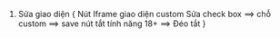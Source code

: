 1. Sửa giao diện
   {
   Nút
   Iframe
   giao diện custom
   Sửa check box ==> chỗ custom ==> save
   nút tắt tính năng 18+ ==> Đéo tắt
   }
